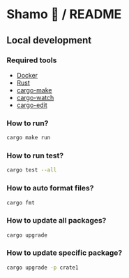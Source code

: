 # Shamo 🐔 / README

## Local development

### Required tools

* [Docker](https://docs.docker.com)
* [Rust](https://www.rust-lang.org)
* [cargo-make](https://crates.io/crates/cargo-make)
* [cargo-watch](https://crates.io/crates/cargo-watch)
* [cargo-edit](https://crates.io/crates/cargo-edit)

### How to run?

```zsh
cargo make run
```

### How to run test?

```zsh
cargo test --all
```

### How to auto format files?

```zsh
cargo fmt
```

### How to update all packages?

```zsh
cargo upgrade
```

### How to update specific package?

```zsh
cargo upgrade -p crate1
```
